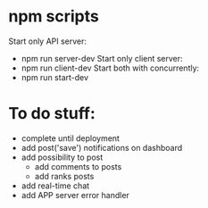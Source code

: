 # npm scripts
Start only API server:
- npm run server-dev
Start only client server:
- npm run client-dev
Start both with concurrently:
- npm run start-dev 

# To do stuff:

- complete until deployment
- add post('save') notifications on dashboard
- add possibility to post
    - add comments to posts
    - add ranks posts
- add real-time chat
- add APP server error handler